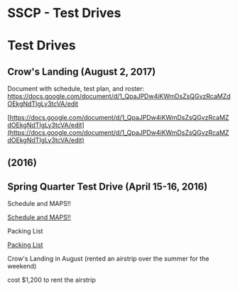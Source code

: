 # SSCP - Test Drives

# Test Drives

## Crow's Landing (August 2, 2017)

[](#h.vrggekmmfb40)

Document with schedule, test plan, and roster: https://docs.google.com/document/d/1_QpaJPDw4iKWmDsZsQGvzRcaMZdOEkgNdTIgLy3tcVA/edit

[https://docs.google.com/document/d/1_QpaJPDw4iKWmDsZsQGvzRcaMZdOEkgNdTIgLy3tcVA/edit](https://docs.google.com/document/d/1_QpaJPDw4iKWmDsZsQGvzRcaMZdOEkgNdTIgLy3tcVA/edit)

## (2016)

[](#h.hhb3o1frid77)

## Spring Quarter Test Drive (April 15-16, 2016)

[](#h.1kt8ym1h0m18)

Schedule and MAPS!!

[Schedule and MAPS!!](https://docs.google.com/document/d/1l_PYBU5Dd1k8dr_ESO-mUnCaIw_Mt3SVg36ELq1RYXo/edit)

Packing List

[Packing List](https://docs.google.com/document/d/1PsmK8DcJv442qrsFmRXuyPeWe-_A8xpKL4PqCtqfcUo/edit?usp=sharing)

Crow's Landing in August (rented an airstrip over the summer for the weekend)

cost $1,200 to rent the airstrip

